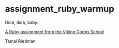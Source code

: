 assignment_ruby_warmup
======================

Dice, dice, baby.

[A Ruby assignment from the Viking Codes School](http://www.vikingcodeschool.com)

Tamal Riedman
